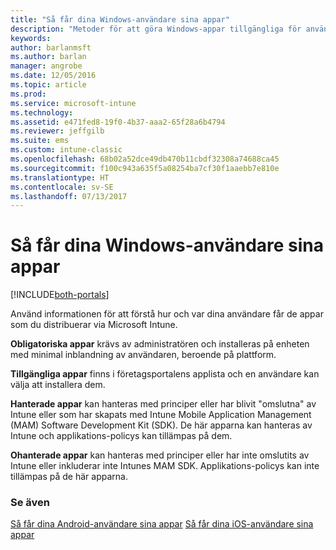 ```yaml
---
title: "Så får dina Windows-användare sina appar"
description: "Metoder för att göra Windows-appar tillgängliga för användare"
keywords: 
author: barlanmsft
ms.author: barlan
manager: angrobe
ms.date: 12/05/2016
ms.topic: article
ms.prod: 
ms.service: microsoft-intune
ms.technology: 
ms.assetid: e471fed8-19f0-4b37-aaa2-65f28a6b4794
ms.reviewer: jeffgilb
ms.suite: ems
ms.custom: intune-classic
ms.openlocfilehash: 68b02a52dce49db470b11cbdf32308a74688ca45
ms.sourcegitcommit: f100c943a635f5a08254ba7cf30f1aaebb7e810e
ms.translationtype: HT
ms.contentlocale: sv-SE
ms.lasthandoff: 07/13/2017
---
```

# <a name="how-your-windows-users-get-their-apps"></a>Så får dina Windows-användare sina appar

[!INCLUDE[both-portals](./includes/note-for-both-portals.md)]

Använd informationen för att förstå hur och var dina användare får de appar som du distribuerar via Microsoft Intune.

**Obligatoriska appar** krävs av administratören och installeras på enheten med minimal inblandning av användaren, beroende på plattform.

**Tillgängliga appar** finns i företagsportalens applista och en användare kan välja att installera dem.

**Hanterade appar** kan hanteras med principer eller har blivit "omslutna" av Intune eller som har skapats med Intune Mobile Application Management (MAM) Software Development Kit (SDK). De här apparna kan hanteras av Intune och applikations-policys kan tillämpas på dem.

**Ohanterade appar** kan hanteras med principer eller har inte omslutits av Intune eller inkluderar inte Intunes MAM SDK. Applikations-policys kan inte tillämpas på de här apparna.

### <a name="see-also"></a>Se även
[Så får dina Android-användare sina appar](end-user-apps-android.md)
[Så får dina iOS-användare sina appar](end-user-apps-android.md)
